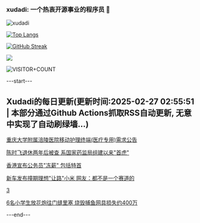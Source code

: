 ### xudadi: 一个热衷开源事业的程序员 👋

![xudadi](https://github-readme-stats-git-masterorgs-github-readme-stats-team.vercel.app/api?username=xudadi)

[![Top Langs](https://github-readme-stats.vercel.app/api/top-langs/?username=xudadi)](https://github.com/anuraghazra/github-readme-stats)

[![GitHub Streak](https://streak-stats.demolab.com?user=xudadi&locale=zh_Hans)](https://git.io/streak-stats)

![](https://raw.githubusercontent.com/xudadi/xudadi/main/assets/github-contribution-grid-snake.svg)

![VISITOR+COUNT](https://komarev.com/ghpvc/?username=xudadi&label=VISITOR+COUNT)


---start---

## Xudadi的每日更新(更新时间:2025-02-27 02:55:51 | 本部分通过Github Actions抓取RSS自动更新, 无意中实现了自动刷绿墙...)

[重庆大学附属涪陵医院移动护理终端(医疗专用)需求公告](https://www.gongkaoleida.com/article/2302053)

[陈时飞退休两年后被查 系国家药监局组建以来"首虎"](https://m.163.com/news/article/JPAV34C405129QAF.html)

[香港宣布公务员"冻薪" 包括特首](https://m.163.com/news/article/JPAUJQHU0001899N.html)

[新车发布撞期理想"让路"小米 网友：都不是一个赛道的](https://m.163.com/news/article/JPATATDR0519DFFO.html)

[3](https://m.163.com/touch/news/sub/domestic)

[6名小学生放花炮往门缝里塞 烧毁捕鱼网具损失约400万](https://m.163.com/news/article/JPARUENP05561G0D.html)

---end---
